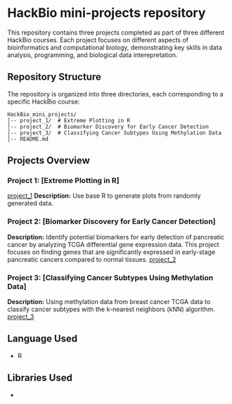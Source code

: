 # HackBio mini-projects repository

This repository contains three projects completed as part of three different HackBio courses. Each project focuses on different aspects of bioinformatics and computational biology, demonstrating key skills in data analysis, programming, and biological data interepretation.

## Repository Structure
The repository is organized into three directories, each corresponding to a specific HackBio course:
```
HackBio_mini_projects/
│-- project_1/  # Extreme Plotting in R
│-- project_2/  # Biomarker Discovery for Early Cancer Detection
│-- project_3/  # Classifying Cancer Subtypes Using Methylation Data
│-- README.md
```

## Projects Overview

### Project 1: [Extreme Plotting in R] 
[project_1](https://github.com/manal-agdada/HackBio_mini_projects/tree/main/project_1)
**Description:** Use base R to generate plots from randomly generated data.

### Project 2: [Biomarker Discovery for Early Cancer Detection]
**Description:** Identify potential biomarkers for early detection of pancreatic cancer by analyzing TCGA differential gene expression data. This project focuses on finding genes that are significantly expressed in early-stage pancreatic cancers compared to normal tissues.
[project_2](https://github.com/manal-agdada/HackBio_mini_projects/tree/main/project_2)

### Project 3: [Classifying Cancer Subtypes Using Methylation Data]
**Description:** Using methylation data from breast cancer TCGA data to classify cancer subtypes with the k-nearest neighbors (kNN) algorithm.
[project_3](https://github.com/manal-agdada/HackBio_mini_projects/tree/main/project_3)

## Language Used
- R

## Libraries Used
- 
